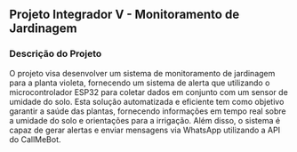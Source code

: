 ## Projeto Integrador V - Monitoramento de Jardinagem

### Descrição do Projeto 
O projeto visa desenvolver um sistema de monitoramento de jardinagem para a planta violeta, fornecendo um sistema de alerta que utilizando o microcontrolador ESP32 para coletar dados em conjunto com um sensor de umidade do solo. Esta solução automatizada e eficiente tem como objetivo garantir a saúde das plantas, fornecendo informações em tempo real sobre a umidade do solo e orientações para a irrigação. Além disso, o sistema é capaz de gerar alertas e enviar mensagens via WhatsApp utilizando a API do CallMeBot. 
